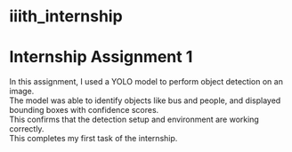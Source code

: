 # iiith_internship


# Internship Assignment 1

In this assignment, I used a YOLO model to perform object detection on an image.  
The model was able to identify objects like bus and people, and displayed bounding boxes with confidence scores.  
This confirms that the detection setup and environment are working correctly.  
This completes my first task of the internship.

